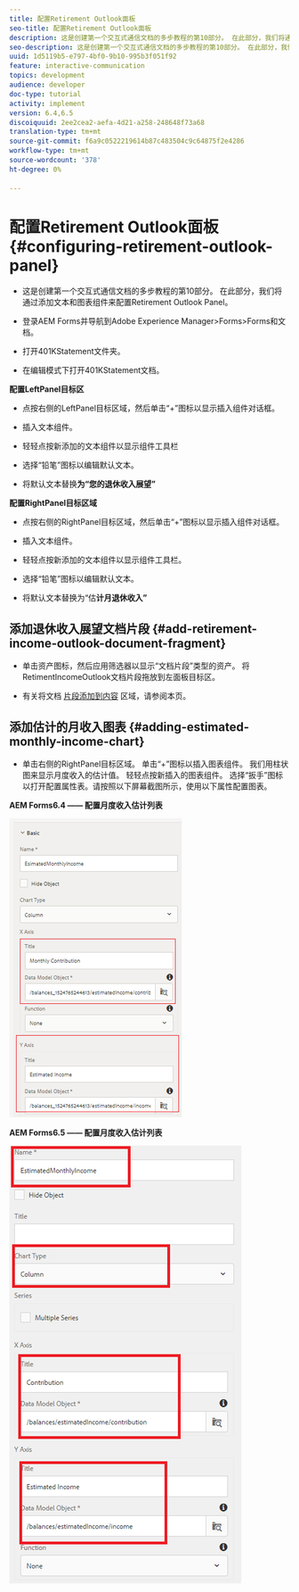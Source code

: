```yaml
---
title: 配置Retirement Outlook面板
seo-title: 配置Retirement Outlook面板
description: 这是创建第一个交互式通信文档的多步教程的第10部分。 在此部分，我们将通过添加文本和图表组件来配置Retirement Outlook Panel。
seo-description: 这是创建第一个交互式通信文档的多步教程的第10部分。 在此部分，我们将通过添加文本和图表组件来配置Retirement Outlook Panel。
uuid: 1d5119b5-e797-4bf0-9b10-995b3f051f92
feature: interactive-communication
topics: development
audience: developer
doc-type: tutorial
activity: implement
version: 6.4,6.5
discoiquuid: 2ee2cea2-aefa-4d21-a258-248648f73a68
translation-type: tm+mt
source-git-commit: f6a9c0522219614b87c483504c9c64875f2e4286
workflow-type: tm+mt
source-wordcount: '378'
ht-degree: 0%

---
```



# 配置Retirement Outlook面板{#configuring-retirement-outlook-panel}

* 这是创建第一个交互式通信文档的多步教程的第10部分。 在此部分，我们将通过添加文本和图表组件来配置Retirement Outlook Panel。

* 登录AEM Forms并导航到Adobe Experience Manager>Forms>Forms和文档。

* 打开401KStatement文件夹。

* 在编辑模式下打开401KStatement文档。

**配置LeftPanel目标区**

* 点按右侧的LeftPanel目标区域，然后单击“+”图标以显示插入组件对话框。

* 插入文本组件。

* 轻轻点按新添加的文本组件以显示组件工具栏

* 选择“铅笔”图标以编辑默认文本。

* 将默认文本替换&#x200B;**为“您的退休收入展望”**

**配置RightPanel目标区域**

* 点按右侧的RightPanel目标区域，然后单击“+”图标以显示插入组件对话框。

* 插入文本组件。

* 轻轻点按新添加的文本组件以显示组件工具栏。

* 选择“铅笔”图标以编辑默认文本。

* 将默认文本替换为“估&#x200B;**计月退休收入”**

## 添加退休收入展望文档片段 {#add-retirement-income-outlook-document-fragment}

* 单击资产图标，然后应用筛选器以显示“文档片段”类型的资产。 将RetimentIncomeOutlook文档片段拖放到左面板目标区。

* 有关将文档 [片段添加到内容](https://helpx.adobe.com/experience-manager/kt/forms/using/interactive-communication-web-channel-aem-forms/9.html) 区域，请参阅本页。

## 添加估计的月收入图表 {#adding-estimated-monthly-income-chart}

* 单击右侧的RightPanel目标区域。 单击“+”图标以插入图表组件。 我们用柱状图来显示月度收入的估计值。 轻轻点按新插入的图表组件。 选择“扳手”图标以打开配置属性表。请按照以下屏幕截图所示，使用以下属性配置图表。

**AEM Forms6.4 —— 配置月度收入估计列表**

![form64](assets/estimatedmonthlyincomechart.png)

**AEM Forms6.5 —— 配置月度收入估计列表**

![forms65](assets/estimatedmonthlyincomechart65.PNG)




